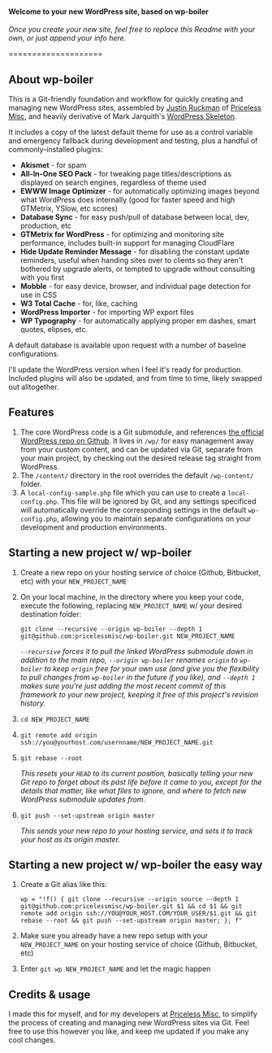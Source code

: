 #### Welcome to your new WordPress site, based on wp-boiler

*Once you create your new site, feel free to replace this Readme with your own, or just append your info here.*

====================

## About wp-boiler

This is a Git-friendly foundation and workflow for quickly creating and managing new WordPress sites, assembled by [Justin Ruckman](http://jruck.us) of [Priceless Misc](http://pricelessmisc.com), and heavily derivative of Mark Jarquith's [WordPress Skeleton](https://github.com/markjaquith/WordPress-Skeleton).

It includes a copy of the latest default theme for use as a control variable and emergency fallback during development and testing, plus a handful of commonly-installed plugins:

*  **Akismet** - for spam
* **All-In-One SEO Pack** - for tweaking page titles/descriptions as displayed on search engines, regardless of theme used
* **EWWW Image Optimizer** - for automatically optimizing images beyond what WordPress does internally (good for faster speed and high GTMetrix, YSlow, etc scores)
* **Database Sync** - for easy push/pull of database between local, dev, production, etc
* **GTMetrix for WordPress** - for optimizing and monitoring site performance, includes built-in support for managing CloudFlare
* **Hide Update Reminder Message** - for disabling the constant update reminders, useful when handing sites over to clients so they aren't bothered by upgrade alerts, or tempted to upgrade without consulting with you first
* **Mobble** - for easy device, browser, and individual page detection for use in CSS
* **W3 Total Cache** - for, like, caching
* **WordPress Importer** - for importing WP export files
* **WP Typography** - for automatically applying proper em dashes, smart quotes, elipses, etc.


A default database is available upon request with a number of baseline configurations.

I'll update the WordPress version when I feel it's ready for production. Included plugins will also be updated, and from time to time,  likely swapped out alltogether.

## Features

1. The core WordPress code is a Git submodule, and references [the official WordPress repo on Github](https://github.com/WordPress/WordPress). It lives in `/wp/` for easy management away from your custom content, and can be updated via Git, separate from your main project, by checking out the desired release tag straight from WordPress.
2. The `/content/` directory in the root overrides the default `/wp-content/` folder.
3. A `local-config-sample.php` file which you can use to create a `local-config.php`. This file will be ignored by Git, and any settings specificed will automatically override the corresponding settings in the default `wp-config.php`, allowing you to maintain separate configurations on your development and production environments.

## Starting a new project w/ wp-boiler

1.	Create a new repo on your hosting service of choice (Github, Bitbucket, etc) with your `NEW_PROJECT_NAME`



2.	On your local machine, in the directory where you keep your code, execute the following, replacing `NEW_PROJECT_NAME` w/ your desired destination folder:

		git clone --recursive --origin wp-boiler --depth 1 git@github.com:pricelessmisc/wp-boiler.git NEW_PROJECT_NAME
	
	*`--recursive` forces it to pull the linked WordPress submodule down in addition to the main repo, `--origin wp-boiler` renames `origin` to `wp-boiler` to keep `origin` free for your own use (and give you the flexibility to pull changes from `wp-boiler` in the future if you like), and `--depth 1` makes sure you're just adding the most recent commit of this framework to your new project, keeping it free of this project's revision history.*

3.	`cd NEW_PROJECT_NAME`

4.	`git remote add origin ssh://you@yourhost.com/usernname/NEW_PROJECT_NAME.git`

5.	`git rebase --root`
	
	*This resets your `HEAD` to its current position, basically telling your new Git repo to forget about its past life before it came to you, except for the details that matter, like what files to ignore, and where to fetch new WordPress submodule updates from.*

6.	`git push --set-upstream origin master`
	
	*This sends your new repo to your hosting service, and sets it to track your host as its origin master.*

## Starting a new project w/ wp-boiler the easy way

1.	Create a Git alias like this:

		wp = "!f() { git clone --recursive --origin source --depth 1 git@github.com:pricelessmisc/wp-boiler.git $1 && cd $1 && git remote add origin ssh://YOU@YOUR_HOST.COM/YOUR_USER/$1.git && git rebase --root && git push --set-upstream origin master; }; f"

2.	Make sure you already have a new repo setup with your `NEW_PROJECT_NAME` on your hosting service of choice (Github, Bitbucket, etc)

3.	Enter `git wp NEW_PROJECT_NAME` and let the magic happen	 

## Credits & usage

I made this for myself, and for my developers at [Priceless Misc](http://pricelessmisc.com), to simplify the process of creating and managing new WordPress sites via Git. Feel free to use this however you like, and keep me updated if you make any cool changes.